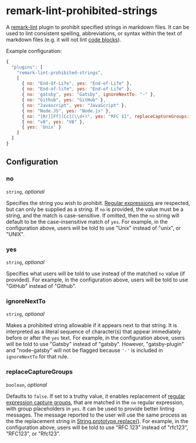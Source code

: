 # remark-lint-prohibited-strings

A [remark-lint](https://www.npmjs.com/package/remark-lint) plugin to prohibit specified strings in markdown files. It can be used to lint consistent spelling, abbreviations, or syntax within the text of markdown files (e.g. it will not lint [code blocks](https://www.markdownguide.org/extended-syntax/#fenced-code-blocks)).

Example configuration:
```javascript
{
  "plugins": [
    "remark-lint-prohibited-strings",
    [
      { no: "End-Of-Life", yes: "End-of-Life" },
      { no: "End-of-life", yes: "End-of-Life" },
      { no: 'gatsby', yes: "Gatsby", ignoreNextTo: "-" },
      { no: "Github", yes: "GitHub" },
      { no: "Javascript", yes: "JavaScript" },
      { no: "Node.JS", yes: "Node.js" },
      { no: "[Rr][Ff][Cc](\\d+)", yes: "RFC $1", replaceCaptureGroups: true },
      { no: "v8", yes: "V8" },
      { yes: 'Unix' }
    ]
  ]
}
```

## Configuration

### no

`string`, _optional_

Specifies the string you wish to prohibit. [Regular expressions](https://developer.mozilla.org/en-US/docs/Web/JavaScript/Guide/Regular_Expressions) are respected, but can only be supplied as a string. If `no` is provided, the value must be a string, and the match is case-sensitive.  If omitted, then the `no` string will default to be the case-insensitive match of `yes`. For example, in the configuration above, users will be told to use "Unix" instead of "unix", or "UNIX".

### yes

`string`, _optional_

Specifies what users will be told to use instead of the matched `no` value (if provided). For example, in the configuration above, users will be told to use "GitHub" instead of "Github".

### ignoreNextTo

`string`, _optional_

Makes a prohibited string allowable if it appears next to that string. It is interpreted as a literal sequence of character(s) that appear immediately before or after the `yes` text. For example, in the configuration above, users will be told to use "Gatsby" instead of "gatsby". However, "gatsby-plugin" and "node-gatsby" will not be flagged because `'-'` is included in `ignoreNextTo` for that rule.

### replaceCaptureGroups

`boolean`, _optional_

Defaults to `false`. If set to a truthy value, it enables replacement of [regular expression capture groups](https://developer.mozilla.org/en-US/docs/Web/JavaScript/Guide/Regular_Expressions/Groups_and_Ranges#using_groups), that are matched in the `no` regular expression, with group placeholders in `yes`. It can be used to provide better linting messages. The message reported to the user will use the same process as the the replacement string in [String.prototype.replace()](https://developer.mozilla.org/en-US/docs/Web/JavaScript/Reference/Global_Objects/String/replace). For example, in the configuration above, users will be told to use "RFC 123" instead of "rfc123", "RFC123", or "Rfc123".
